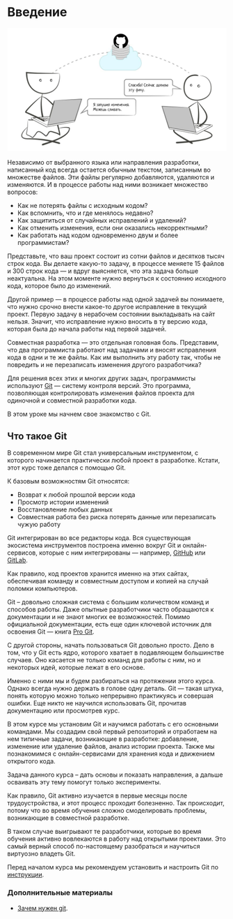 # Введение

![Введение](../images/git/image_0_1.jpeg)

Независимо от выбранного языка или направления разработки, написанный код всегда остается обычным текстом, записанным во множестве файлов. Эти файлы регулярно добавляются, удаляются и изменяются. И в процессе работы над ними возникает множество вопросов:
- Как не потерять файлы с исходным кодом?
- Как вспомнить, что и где менялось недавно?
- Как защититься от случайных исправлений и удалений?
- Как отменить изменения, если они оказались некорректными?
- Как работать над кодом одновременно двум и более программистам?

Представьте, что ваш проект состоит из сотни файлов и десятков тысяч строк кода. Вы делаете какую-то задачу, в процессе меняете 15 файлов и 300 строк кода — и вдруг выясняется, что эта задача больше неактуальна. На этом моменте нужно вернуться к состоянию исходного кода, которое было до изменений.

Другой пример — в процессе работы над одной задачей вы понимаете, что нужно срочно внести какое-то другое исправление в текущий проект. Первую задачу в нерабочем состоянии выкладывать на сайт нельзя. Значит, что исправление нужно вносить в ту версию кода, которая была до начала работы над первой задачей.

Совместная разработка — это отдельная головная боль. Представим, что два программиста работают над задачами и вносят исправления кода в одни и те же файлы. Как им выполнить эту работу так, чтобы не повредить и не перезаписать изменения другого разработчика?

Для решения всех этих и многих других задач, программисты используют [Git](https://git-scm.com) — систему контроля версий. Это программа, позволяющая контролировать изменения файлов проекта для одиночной и совместной разработки кода.

В этом уроке мы начнем свое знакомство с Git.

## Что такое Git

В современном мире Git стал универсальным инструментом, с которого начинается практически любой проект в разработке. Кстати, этот курс тоже делался с помощью Git.

К базовым возможностям Git относятся:

- Возврат к любой прошлой версии кода
- Просмотр истории изменений
- Восстановление любых данных
- Совместная работа без риска потерять данные или перезаписать чужую работу

Git интегрирован во все редакторы кода. Вся существующая экосистема инструментов построена именно вокруг Git и онлайн-сервисов, которые с ним интегрированы — например, [GitHub](https://github.com) или [GitLab](https://gitlab.com).

Как правило, код проектов хранится именно на этих сайтах, обеспечивая команду и совместным доступом и копией на случай поломки компьютеров.

Git – довольно сложная система с большим количеством команд и способов работы. Даже опытные разработчики часто обращаются к документации и не знают многих ее возможностей. Помимо официальной документации, есть еще один ключевой источник для освоения Git — книга [Pro Git](https://git-scm.com/book/ru/v2).

С другой стороны, начать пользоваться Git довольно просто. Дело в том, что у Git есть ядро, которого хватает в подавляющем большинстве случаев. Оно касается не только команд для работы с ним, но и некоторых идей, которые лежат в его основе.

Именно с ними мы и будем разбираться на протяжении этого курса. Однако всегда нужно держать в голове одну деталь. Git — такая штука, понять которую можно только непрерывно практикуясь и совершая ошибки. Еще никто не научился использовать Git, прочитав документацию или просмотрев курс.

В этом курсе мы установим Git и научимся работать с его основными командами. Мы создадим свой первый репозиторий и отработаем на нем типичные задачи, возникающие в разработке: добавление, изменение или удаление файлов, анализ истории проекта. Также мы познакомимся с онлайн-сервисами для хранения кода и движением открытого кода.

Задача данного курса – дать основы и показать направления, а дальше осваивать эту тему помогут только эксперименты.

Как правило, Git активно изучается в первые месяцы после трудоустройства, и этот процесс проходит болезненно. Так происходит, потому что во время обучения сложно смоделировать проблемы, возникающие в совместной разработке.

В таком случае выигрывают те разработчики, которые во время обучения активно вовлекаются в работу над открытыми проектами. Это самый верный способ по-настоящему разобраться и научиться виртуозно владеть Git.

Перед началом курса мы рекомендуем установить и настроить Git по [инструкции](https://github.com/Hexlet/ru-instructions/blob/main/git.md).

### Дополнительные материалы
- [Зачем нужен git](https://guides.hexlet.io/ru/git-guide/?_gl=1*yh21mz*_ga*MTExOTQzMTcyNC4xNzAwNTc4NDA3*_ga_PM3R85EKHN*MTcwMDU3ODQwNy4xLjEuMTcwMDU3ODkxNy4wLjAuMA..*_ga_WWGZ6EVHEY*MTcwMDU3ODQwNy4xLjEuMTcwMDU3ODYxOC41OS4wLjA).